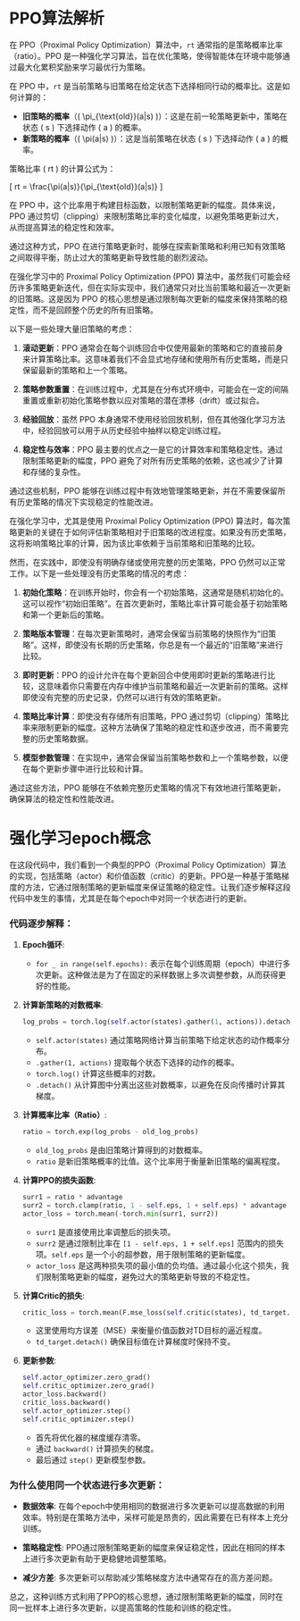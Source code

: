 # PPO算法解析

在 PPO（Proximal Policy Optimization）算法中，`rt` 通常指的是策略概率比率（ratio）。PPO 是一种强化学习算法，旨在优化策略，使得智能体在环境中能够通过最大化累积奖励来学习最优行为策略。

在 PPO 中，`rt` 是当前策略与旧策略在给定状态下选择相同行动的概率比。这是如何计算的：

- **旧策略的概率**（\( \pi_{\text{old}}(a|s) \)）：这是在前一轮策略更新中，策略在状态 \( s \) 下选择动作 \( a \) 的概率。
- **新策略的概率**（\( \pi(a|s) \)）：这是当前策略在状态 \( s \) 下选择动作 \( a \) 的概率。

策略比率 \( rt \) 的计算公式为：

\[ rt = \frac{\pi(a|s)}{\pi_{\text{old}}(a|s)} \]

在 PPO 中，这个比率用于构建目标函数，以限制策略更新的幅度。具体来说，PPO 通过剪切（clipping）来限制策略比率的变化幅度，以避免策略更新过大，从而提高算法的稳定性和效率。

通过这种方式，PPO 在进行策略更新时，能够在探索新策略和利用已知有效策略之间取得平衡，防止过大的策略更新导致性能的剧烈波动。



在强化学习中的 Proximal Policy Optimization (PPO) 算法中，虽然我们可能会经历许多策略更新迭代，但在实际实现中，我们通常只对比当前策略和最近一次更新的旧策略。这是因为 PPO 的核心思想是通过限制每次更新的幅度来保持策略的稳定性，而不是回顾整个历史的所有旧策略。

以下是一些处理大量旧策略的考虑：

1. **滚动更新**：PPO 通常会在每个训练回合中仅使用最新的策略和它的直接前身来计算策略比率。这意味着我们不会显式地存储和使用所有历史策略，而是只保留最新的策略和上一个策略。

2. **策略参数重置**：在训练过程中，尤其是在分布式环境中，可能会在一定的间隔重置或重新初始化策略参数以应对策略的潜在漂移（drift）或过拟合。

3. **经验回放**：虽然 PPO 本身通常不使用经验回放机制，但在其他强化学习方法中，经验回放可以用于从历史经验中抽样以稳定训练过程。

4. **稳定性与效率**：PPO 最主要的优点之一是它的计算效率和策略稳定性。通过限制策略更新的幅度，PPO 避免了对所有历史策略的依赖，这也减少了计算和存储的复杂性。

通过这些机制，PPO 能够在训练过程中有效地管理策略更新，并在不需要保留所有历史策略的情况下实现稳定的性能改进。



在强化学习中，尤其是使用 Proximal Policy Optimization (PPO) 算法时，每次策略更新的关键在于如何评估新策略相对于旧策略的改进程度。如果没有历史策略，这将影响策略比率的计算，因为该比率依赖于当前策略和旧策略的比较。

然而，在实践中，即使没有明确存储或使用完整的历史策略，PPO 仍然可以正常工作。以下是一些处理没有历史策略的情况的考虑：

1. **初始化策略**：在训练开始时，你会有一个初始策略，这通常是随机初始化的。这可以视作“初始旧策略”。在首次更新时，策略比率计算可能会基于初始策略和第一个更新后的策略。

2. **策略版本管理**：在每次更新策略时，通常会保留当前策略的快照作为“旧策略”。这样，即使没有长期的历史策略，你总是有一个最近的“旧策略”来进行比较。

3. **即时更新**：PPO 的设计允许在每个更新回合中使用即时更新的策略进行比较，这意味着你只需要在内存中维护当前策略和最近一次更新前的策略。这样即使没有完整的历史记录，仍然可以进行有效的策略更新。

4. **策略比率计算**：即使没有存储所有旧策略，PPO 通过剪切（clipping）策略比率来限制更新的幅度。这种方法确保了策略的稳定性和逐步改进，而不需要完整的历史策略数据。

5. **模型参数管理**：在实现中，通常会保留当前策略参数和上一个策略参数，以便在每个更新步骤中进行比较和计算。

通过这些方法，PPO 能够在不依赖完整历史策略的情况下有效地进行策略更新，确保算法的稳定性和性能改进。



# 强化学习epoch概念

在这段代码中，我们看到一个典型的PPO（Proximal Policy Optimization）算法的实现，包括策略（actor）和价值函数（critic）的更新。PPO是一种基于策略梯度的方法，它通过限制策略的更新幅度来保证策略的稳定性。让我们逐步解释这段代码中发生的事情，尤其是在每个epoch中对同一个状态进行的更新。

### 代码逐步解释：

1. **Epoch循环**:

   - `for _ in range(self.epochs):` 表示在每个训练周期（epoch）中进行多次更新。这种做法是为了在固定的采样数据上多次调整参数，从而获得更好的性能。

2. **计算新策略的对数概率**:

   ```python
   log_probs = torch.log(self.actor(states).gather(1, actions)).detach()
   ```

   - `self.actor(states)` 通过策略网络计算当前策略下给定状态的动作概率分布。
   - `.gather(1, actions)` 提取每个状态下选择的动作的概率。
   - `torch.log()` 计算这些概率的对数。
   - `.detach()` 从计算图中分离出这些对数概率，以避免在反向传播时计算其梯度。

3. **计算概率比率（Ratio）**:

   ```python
   ratio = torch.exp(log_probs - old_log_probs)
   ```

   - `old_log_probs` 是由旧策略计算得到的对数概率。
   - `ratio` 是新旧策略概率的比值。这个比率用于衡量新旧策略的偏离程度。

4. **计算PPO的损失函数**:

   ```python
   surr1 = ratio * advantage
   surr2 = torch.clamp(ratio, 1 - self.eps, 1 + self.eps) * advantage
   actor_loss = torch.mean(-torch.min(surr1, surr2))
   ```

   - `surr1` 是直接使用比率调整后的损失项。
   - `surr2` 是通过限制比率在 `[1 - self.eps, 1 + self.eps]` 范围内的损失项。`self.eps` 是一个小的超参数，用于限制策略的更新幅度。
   - `actor_loss` 是这两种损失项的最小值的负均值。通过最小化这个损失，我们限制策略更新的幅度，避免过大的策略更新导致的不稳定性。

5. **计算Critic的损失**:

   ```python
   critic_loss = torch.mean(F.mse_loss(self.critic(states), td_target.detach()))
   ```

   - 这里使用均方误差（MSE）来衡量价值函数对TD目标的逼近程度。
   - `td_target.detach()` 确保目标值在计算梯度时保持不变。

6. **更新参数**:

   ```python
   self.actor_optimizer.zero_grad()
   self.critic_optimizer.zero_grad()
   actor_loss.backward()
   critic_loss.backward()
   self.actor_optimizer.step()
   self.critic_optimizer.step()
   ```

   - 首先将优化器的梯度缓存清零。
   - 通过 `backward()` 计算损失的梯度。
   - 最后通过 `step()` 更新模型参数。

### 为什么使用同一个状态进行多次更新：

- **数据效率**: 在每个epoch中使用相同的数据进行多次更新可以提高数据的利用效率。特别是在策略方法中，采样可能是昂贵的，因此需要在已有样本上充分训练。

- **策略稳定性**: PPO通过限制策略更新的幅度来保证稳定性，因此在相同的样本上进行多次更新有助于更稳健地调整策略。

- **减少方差**: 多次更新可以帮助减少策略梯度方法中通常存在的高方差问题。

总之，这种训练方式利用了PPO的核心思想，通过限制策略更新的幅度，同时在同一批样本上进行多次更新，以提高策略的性能和训练的稳定性。